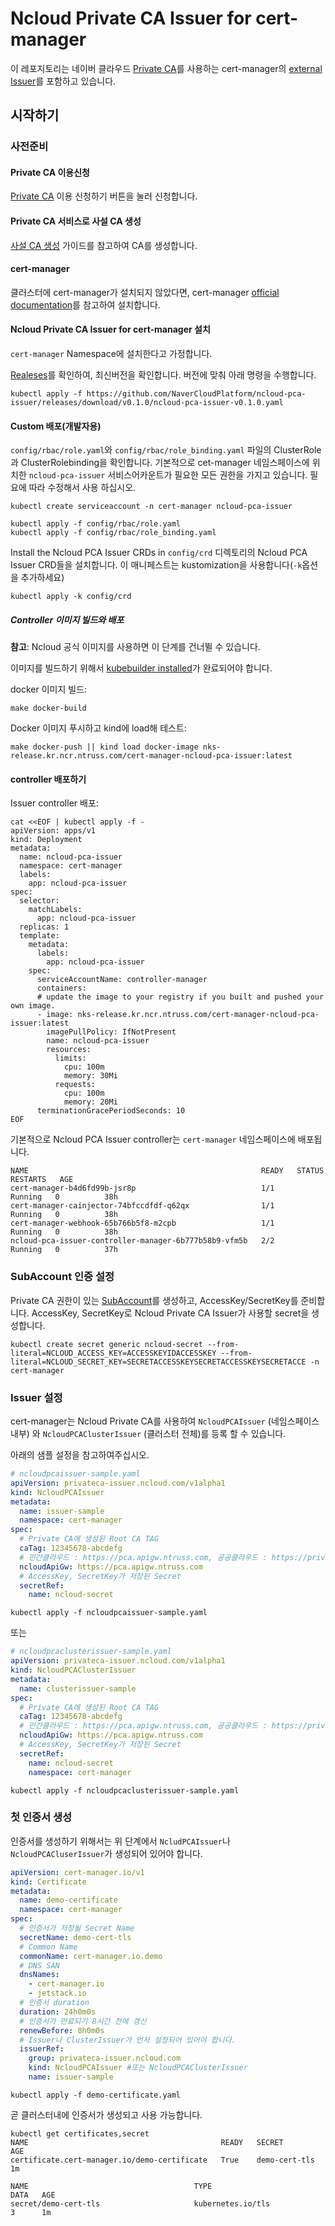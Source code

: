 # Ncloud Private CA Issuer for cert-manager
이 레포지토리는 네이버 클라우드 [Private CA](https://www.ncloud.com/product/security/privateCA)를 사용하는 cert-manager의 [external Issuer](https://cert-manager.io/docs.contributing/external-issuers/)를 포함하고 있습니다.

## 시작하기

### 사전준비

#### Private CA 이용신청
[Private CA](https://www.ncloud.com/product/security/privateCA) 이용 신청하기 버튼을 눌러 신청합니다.

#### Private CA 서비스로 사설 CA 생성
[사설 CA 생성](https://guide.ncloud-docs.com/docs/privateca-use#%EC%82%AC%EC%84%A4-ca-%EC%83%9D%EC%84%B1) 가이드를 참고하여 CA를 생성합니다.

#### cert-manager
클러스터에 cert-manager가 설치되지 않았다면, cert-manager [official documentation](https://cert-manager.io/docs/installation/kubernetes/)를 참고하여 설치합니다.

#### Ncloud Private CA Issuer for cert-manager 설치
`cert-manager` Namespace에 설치한다고 가정합니다.

[Realeses](https://github.com/NaverCloudPlatform/ncloud-pca-issuer/releases)를 확인하여, 최신버전을 확인합니다.
버전에 맞춰 아래 명령을 수행합니다.

```shell
kubectl apply -f https://github.com/NaverCloudPlatform/ncloud-pca-issuer/releases/download/v0.1.0/ncloud-pca-issuer-v0.1.0.yaml
```


#### Custom 배포(개발자용)

`config/rbac/role.yaml`와 `config/rbac/role_binding.yaml` 파일의 ClusterRole 과 ClusterRolebinding을 확인합니다. 
기본적으로 cet-manager 네임스페이스에 위치한  `ncloud-pca-issuer` 서비스어카운트가 필요한 모든 권한을 가지고 있습니다. 
필요에 따라 수정해서 사용 하십시오.


```shell
kubectl create serviceaccount -n cert-manager ncloud-pca-issuer

kubectl apply -f config/rbac/role.yaml
kubectl apply -f config/rbac/role_binding.yaml
```

Install the Ncloud PCA Issuer CRDs in `config/crd` 디렉토리의 Ncloud PCA Issuer CRD들을 설치합니다. 이 매니페스트는 kustomization을 사용합니다(`-k`옵션을 추가하세요)


```shell
kubectl apply -k config/crd
```

##### Controller 이미지 빌드와 배포

**참고**: Ncloud 공식 이미지를 사용하면 이 단계를 건너뛸 수 있습니다.

이미지를 빌드하기 위해서
[kubebuilder installed](https://book.kubebuilder.io/quick-start.html#installation)가 완료되어야 합니다.

docker 이미지 빌드:

```shell
make docker-build
```

Docker 이미지 푸시하고 kind에 load해 테스트:

```shell
make docker-push || kind load docker-image nks-release.kr.ncr.ntruss.com/cert-manager-ncloud-pca-issuer:latest
```

#### controller 배포하기

Issuer controller 배포:

```shell
cat <<EOF | kubectl apply -f -
apiVersion: apps/v1
kind: Deployment
metadata:
  name: ncloud-pca-issuer
  namespace: cert-manager
  labels:
    app: ncloud-pca-issuer
spec:
  selector:
    matchLabels:
      app: ncloud-pca-issuer
  replicas: 1
  template:
    metadata:
      labels:
        app: ncloud-pca-issuer
    spec:
      serviceAccountName: controller-manager
      containers:
      # update the image to your registry if you built and pushed your own image.
      - image: nks-release.kr.ncr.ntruss.com/cert-manager-ncloud-pca-issuer:latest 
        imagePullPolicy: IfNotPresent
        name: ncloud-pca-issuer
        resources:
          limits:
            cpu: 100m
            memory: 30Mi
          requests:
            cpu: 100m
            memory: 20Mi
      terminationGracePeriodSeconds: 10
EOF
```

기본적으로 Ncloud PCA Issuer controller는 `cert-manager` 네임스페이스에 배포됩니다.

```shell
NAME                                                    READY   STATUS    RESTARTS   AGE
cert-manager-b4d6fd99b-jsr8p                            1/1     Running   0          38h
cert-manager-cainjector-74bfccdfdf-q62qx                1/1     Running   0          38h
cert-manager-webhook-65b766b5f8-m2cpb                   1/1     Running   0          38h
ncloud-pca-issuer-controller-manager-6b777b58b9-vfm5b   2/2     Running   0          37h
```

### SubAccount 인증 설정
Private CA 권한이 있는 [SubAccount](https://guide.ncloud-docs.com/docs/management-management-4-1)를 생성하고, AccessKey/SecretKey를 준비합니다.
AccessKey, SecretKey로 Ncloud Private CA Issuer가 사용할 secret을 생성합니다.

```shell
kubectl create secret generic ncloud-secret --from-literal=NCLOUD_ACCESS_KEY=ACCESSKEYIDACCESSKEY --from-literal=NCLOUD_SECRET_KEY=SECRETACCESSKEYSECRETACCESSKEYSECRETACCE -n cert-manager
```

### Issuer 설정

cert-manager는 Ncloud Private CA를 사용하여 `NcloudPCAIssuer` (네임스페이스 내부) 와 `NcloudPCAClusterIssuer` (클러스터 전체)를 등록 할 수 있습니다.

아래의 샘플 설정을 참고하여주십시오.

```yaml
# ncloudpcaissuer-sample.yaml
apiVersion: privateca-issuer.ncloud.com/v1alpha1
kind: NcloudPCAIssuer
metadata:
  name: issuer-sample
  namespace: cert-manager
spec:
  # Private CA에 생성된 Root CA TAG
  caTag: 12345678-abcdefg
  # 민간클라우드 : https://pca.apigw.ntruss.com, 공공클라우드 : https://privateca.apigw.gov-ntruss.com
  ncloudApiGw: https://pca.apigw.ntruss.com
  # AccessKey, SecretKey가 저장된 Secret
  secretRef:
    name: ncloud-secret
```

```shell
kubectl apply -f ncloudpcaissuer-sample.yaml
```

또는

```yaml
# ncloudpcaclusterissuer-sample.yaml
apiVersion: privateca-issuer.ncloud.com/v1alpha1
kind: NcloudPCAClusterIssuer
metadata:
  name: clusterissuer-sample
spec:
  # Private CA에 생성된 Root CA TAG
  caTag: 12345678-abcdefg
  # 민간클라우드 : https://pca.apigw.ntruss.com, 공공클라우드 : https://privateca.apigw.gov-ntruss.com
  ncloudApiGw: https://pca.apigw.ntruss.com
  # AccessKey, SecretKey가 저장된 Secret
  secretRef:
    name: ncloud-secret
    namespace: cert-manager
```

```shell
kubectl apply -f ncloudpcaclusterissuer-sample.yaml
```

### 첫 인증서 생성
인증서를 생성하기 위해서는 위 단계에서 `NcludPCAIssuer`나 `NcloudPCACluserIssuer`가 생성되어 있어야 합니다.

```yaml
apiVersion: cert-manager.io/v1
kind: Certificate
metadata:
  name: demo-certificate
  namespace: cert-manager
spec:
  # 인증서가 저장될 Secret Name
  secretName: demo-cert-tls
  # Common Name
  commonName: cert-manager.io.demo
  # DNS SAN
  dnsNames:
    - cert-manager.io
    - jetstack.io
  # 인증서 duration
  duration: 24h0m0s
  # 인증서가 만료되기 8시간 전에 갱신
  renewBefore: 8h0m0s
  # Issuer나 ClusterIssuer가 먼저 설정되어 있어야 합니다.
  issuerRef:
    group: privateca-issuer.ncloud.com
    kind: NcloudPCAIssuer #또는 NcloudPCAClusterIssuer
    name: issuer-sample
```

```shell
kubectl apply -f demo-certificate.yaml
```

곧 클러스터내에 인증서가 생성되고 사용 가능합니다.

```shell
kubectl get certificates,secret
NAME                                           READY   SECRET         AGE
certificate.cert-manager.io/demo-certificate   True    demo-cert-tls  1m

NAME                                     TYPE                                  DATA   AGE
secret/demo-cert-tls                     kubernetes.io/tls                     3      1m
```
